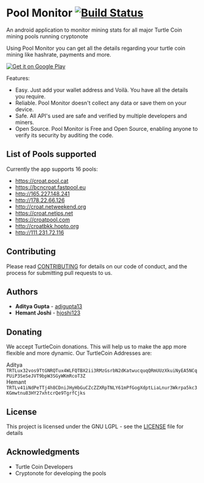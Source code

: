 # Pool Monitor [![Build Status](https://travis-ci.org/adigupta13/TRTLMiningPoolObserver.svg?branch=master)](https://travis-ci.org/adigupta13/TRTLMiningPoolObserver)

An android application to monitor mining stats for all major Turtle Coin mining pools running cryptonote

Using Pool Monitor you can get all the details regarding your turtle coin mining like hashrate, payments and more.

[![Get it on Google Play](https://play.google.com/intl/en_us/badges/images/badge_new.png)](https://play.google.com/store/apps/details?id=ml.fifty9.poolmonitor)

Features:
* Easy. Just add your wallet address and Voilà. You have all the details you require.
* Reliable. Pool Monitor doesn't collect any data or save them on your device.
* Safe. All API's used are safe and verified by multiple developers and miners.
* Open Source. Pool Monitor is Free and Open Source, enabling anyone to verify its security by auditing the code.

## List of Pools supported
Currently the app supports 16 pools:

* https://croat.pool.cat
* https://bcncroat.fastpool.eu
* http://165.227.148.241
* http://178.22.66.126
* http://croat.netweekend.org
* https://croat.netips.net
* https://croatpool.com
* http://croatbkk.hopto.org
* http://111.231.72.116

## Contributing

Please read [CONTRIBUTING](https://github.com/adigupta13/TRTLMiningPoolObserver/blob/master/CONTRIBUTING.md) for details on our code of conduct, and the process for submitting pull requests to us.

## Authors

* **Aditya Gupta** - [adigupta13](https://github.com/adigupta13)
* **Hemant Joshi** - [hjoshi123](https://github.com/hjoshi123)

## Donating

We accept TurtleCoin donations. This will help us to make the app more flexible and more dynamic. Our TurtleCoin Addresses are:

Aditya 
<br>
`TRTLux32vos9TtGNRQTux4WLFQTBX2ii3RMzGsrbN2dKatwucquqQRmUUzXkuiNyEA5NCqPUiP3SeSeJVT9bpW3SGyWKmRcoT3Z`
<br>
Hemant
<br>
`TRTLv41iNdPeTTj4h8CDniJHyHbGuCZcZZXRpTNLY61mPfGogXdptLiaLnur3Wkrpa5kc3KGmwtnu83HY27xhtcrQe9TgrfCjks`

## License

This project is licensed under the GNU LGPL - see the [LICENSE](https://github.com/adigupta13/TRTLMiningPoolObserver/blob/master/LICENSE.md) file for details

## Acknowledgments

* Turtle Coin Developers 
* Cryptonote for developing the pools
